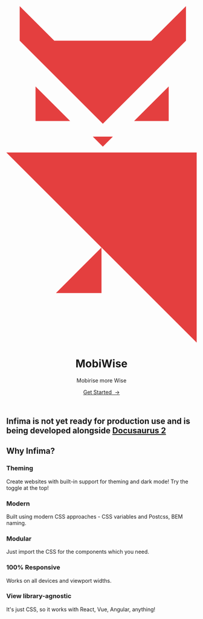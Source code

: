 <header class="hero" style={{textAlign:'center'}}>
  <div class="container">
    <svg xmlns="http://www.w3.org/2000/svg" viewBox="0 0 501.56 887.72" fill="#e43f3f" height="25vh"><path d="M190.76 696.96l60.02-60.02v120.03H130.74l60.02-60.01zm37.21-352.62h52.67l-26.33 26.33-26.34-26.33zM76.95 211.91l45.55 45.55 45.55 45.55h-91.1v-91.1zm259.8 91.1l45.55-45.55 45.55-45.55v91.1h-91.1zM254.31 310.19L35.21 91.1V0l45.55 45.55 45.55 45.55H382.3L473.4 0v91.1L254.31 310.19zm247.25 75.97v501.56L250.78 636.94 0 386.16h501.56z"/></svg>
    <h1 class="hero__title">MobiWise</h1>
    <p class="hero__subtitle">Mobirise more Wise</p>
    <div class="buttons">
      <a class="button button--primary button--lg" href="/docs/getting-started/introduction">Get Started&nbsp;&nbsp;→</a>
    </div>
  </div>
</header>

<main>
  <div class="sectionDark_EPOQ">
    <div class="container padding-vert--md">
      <div class="row">
        <div class="col col--8 col--offset-2">
          <div class="margin-vert--lg text--center">
            <h2 class="sectionDarkTitle_m1G2">Infima is not yet ready for production use and is being developed alongside <a href="https://docusaurus.io" rel="noreferrer noopener" target="_blank">Docusaurus 2</a></h2>
          </div>
        </div>
      </div>
    </div>
  </div>

  <p class="padding-vert--xl"></p>
  <p class="container"></p>
  <p class="row"></p>
  <p class="col col--10 col--offset-1"></p>
  
  <h2 class="text--center margin-bottom--xl">Why Infima?</h2>
  <div class="row margin-vert--lg">
    <div class="col">
      <h3>Theming</h3>
      <p>Create websites with built-in support for theming and dark mode! Try the toggle at the top!</p>
    </div>
    <div class="col">
      <h3>Modern</h3>
      <p>Built using modern CSS approaches - CSS variables and Postcss, BEM naming.</p>
    </div>
    <div class="col">
      <h3>Modular</h3>
      <p>Just import the CSS for the components which you need.</p>
    </div>
  </div>
  
  <div class="row margin-vert--lg">
    <div class="col">
      <h3>100% Responsive</h3>
      <p>Works on all devices and viewport widths.</p>
    </div>
    <div class="col">
      <h3>View library-agnostic</h3>
      <p>It's just CSS, so it works with React, Vue, Angular, anything!</p>
    </div>
  </div>
  
  <p></p>
  <p></p>
  <p></p>
  <p></p>
</main>
